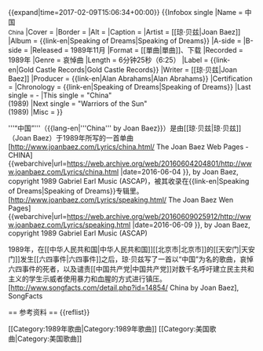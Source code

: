 {{expand|time=2017-02-09T15:06:34+00:00}}
{{Infobox single 
|Name           = 中国<br><small>China</small>
|Cover          = 
|Border         = 
|Alt            = 
|Caption        = 
|Artist         = [[琼·贝兹|Joan Baez]]
|Album          = {{link-en|Speaking of Dreams|Speaking of Dreams}}
|A-side         = 
|B-side         = 
|Released       = 1989年11月
|Format         = [[單曲|單曲]]、下载
|Recorded       = 1989年
|Genre          = 哀悼曲
|Length         = 6分钟25秒（6:25）
|Label          = {{link-en|Gold Castle Records|Gold Castle Records}}
|Writer         = [[琼·贝兹|Joan Baez]]
|Producer       = {{link-en|Alan Abrahams|Alan Abrahams}}
|Certification  = 
|Chronology     = {{link-en|Speaking of Dreams|Speaking of Dreams}}
|Last single    = -
|This single    = "China"<br>(1989)
|Next single    = "Warriors of the Sun"<br>(1989)
|Misc           = 
}}

'''“中国”'''（{{lang-en|'''China''' by Joan Baez}}）是由[[琼·贝兹|琼·贝兹]]（Joan Baez）于1989年所写的一首单曲<ref>[http://www.joanbaez.com/Lyrics/china.html/ The Joan Baez Web Pages - CHINA] {{webarchive|url=https://web.archive.org/web/20160604204801/http://www.joanbaez.com/Lyrics/china.html |date=2016-06-04 }}, by Joan Baez, copyright 1989 Gabriel Earl Music (ASCAP)</ref>，被其收录在{{link-en|Speaking of Dreams|Speaking of Dreams}}专辑里。<ref>[http://www.joanbaez.com/Lyrics/speaking.html/ The Joan Baez Wen Pages] {{webarchive|url=https://web.archive.org/web/20160609025912/http://www.joanbaez.com/Lyrics/speaking.html |date=2016-06-09 }}, by Joan Baez, copyright 1989 Gabriel Earl Music (ASCAP)</ref>

1989年，在[[中华人民共和国|中华人民共和国]][[北京市|北京市]]的[[天安门|天安门]]发生[[六四事件|六四事件]]之后，琼·贝兹写了一首以“中国”为名的歌曲，哀悼六四事件的死者，以及谴责[[中国共产党|中国共产党]]对数千名呼吁建立民主共和主义的学生示威者使用暴力和血腥的方式进行镇压。<ref>[http://www.songfacts.com/detail.php?id=14854/ China by Joan Baez], SongFacts</ref>

== 参考资料 ==
{{reflist}}

[[Category:1989年歌曲|Category:1989年歌曲]]
[[Category:美国歌曲|Category:美国歌曲]]